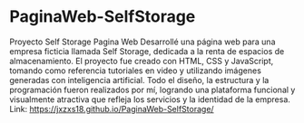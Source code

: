 # PaginaWeb-SelfStorage
Proyecto Self Storage Pagina Web
Desarrollé una página web para una empresa ficticia llamada Self Storage, dedicada a la renta de espacios de almacenamiento. El proyecto fue creado con HTML, CSS y JavaScript, tomando como referencia tutoriales en video y utilizando imágenes generadas con inteligencia artificial. Todo el diseño, la estructura y la programación fueron realizados por mí, logrando una plataforma funcional y visualmente atractiva que refleja los servicios y la identidad de la empresa.
Link: https://jxzxs18.github.io/PaginaWeb-SelfStorage/

